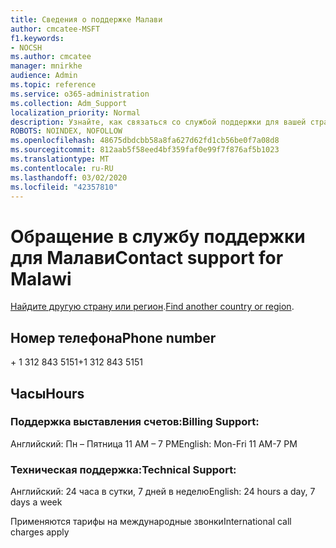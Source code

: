 ```yaml
---
title: Сведения о поддержке Малави
author: cmcatee-MSFT
f1.keywords:
- NOCSH
ms.author: cmcatee
manager: mnirkhe
audience: Admin
ms.topic: reference
ms.service: o365-administration
ms.collection: Adm_Support
localization_priority: Normal
description: Узнайте, как связаться со службой поддержки для вашей страны или региона.
ROBOTS: NOINDEX, NOFOLLOW
ms.openlocfilehash: 48675dbdcbb58a8fa627d62fd1cb56be0f7a08d8
ms.sourcegitcommit: 812aab5f58eed4bf359faf0e99f7f876af5b1023
ms.translationtype: MT
ms.contentlocale: ru-RU
ms.lasthandoff: 03/02/2020
ms.locfileid: "42357810"
---
```

# <a name="contact-support-for-malawi"></a><span data-ttu-id="e83ce-103">Обращение в службу поддержки для Малави</span><span class="sxs-lookup"><span data-stu-id="e83ce-103">Contact support for Malawi</span></span>

<span data-ttu-id="e83ce-104">[Найдите другую страну или регион](../contact-support-for-business-products.md).</span><span class="sxs-lookup"><span data-stu-id="e83ce-104">[Find another country or region](../contact-support-for-business-products.md).</span></span>

## <a name="phone-number"></a><span data-ttu-id="e83ce-105">Номер телефона</span><span class="sxs-lookup"><span data-stu-id="e83ce-105">Phone number</span></span>
<span data-ttu-id="e83ce-106">+ 1 312 843 5151</span><span class="sxs-lookup"><span data-stu-id="e83ce-106">+1 312 843 5151</span></span>

## <a name="hours"></a><span data-ttu-id="e83ce-107">Часы</span><span class="sxs-lookup"><span data-stu-id="e83ce-107">Hours</span></span>
### <a name="billing-support"></a><span data-ttu-id="e83ce-108">Поддержка выставления счетов:</span><span class="sxs-lookup"><span data-stu-id="e83ce-108">Billing Support:</span></span>

<span data-ttu-id="e83ce-109">Английский: Пн – Пятница 11 AM – 7 PM</span><span class="sxs-lookup"><span data-stu-id="e83ce-109">English: Mon-Fri 11 AM-7 PM</span></span>

### <a name="technical-support"></a><span data-ttu-id="e83ce-110">Техническая поддержка:</span><span class="sxs-lookup"><span data-stu-id="e83ce-110">Technical Support:</span></span>

<span data-ttu-id="e83ce-111">Английский: 24 часа в сутки, 7 дней в неделю</span><span class="sxs-lookup"><span data-stu-id="e83ce-111">English: 24 hours a day, 7 days a week</span></span>

<span data-ttu-id="e83ce-112">Применяются тарифы на международные звонки</span><span class="sxs-lookup"><span data-stu-id="e83ce-112">International call charges apply</span></span>
